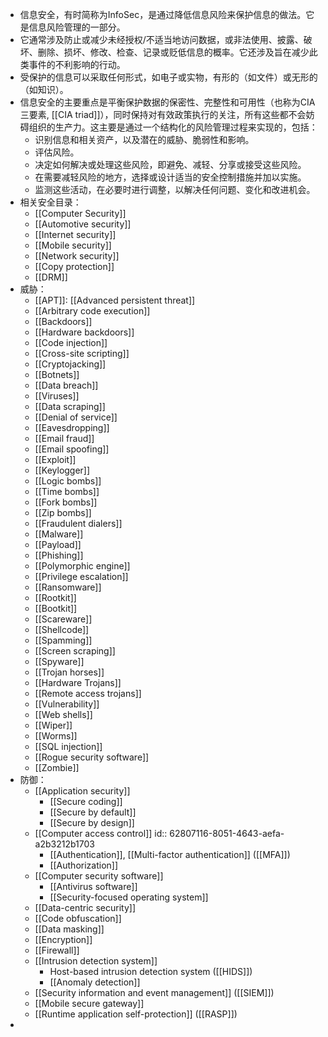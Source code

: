 - 信息安全，有时简称为InfoSec，是通过降低信息风险来保护信息的做法。它是信息风险管理的一部分。
- 它通常涉及防止或减少未经授权/不适当地访问数据，或非法使用、披露、破坏、删除、损坏、修改、检查、记录或贬低信息的概率。它还涉及旨在减少此类事件的不利影响的行动。
- 受保护的信息可以采取任何形式，如电子或实物，有形的（如文件）或无形的（如知识）。
- 信息安全的主要重点是平衡保护数据的保密性、完整性和可用性（也称为CIA三要素, [[CIA triad]]），同时保持对有效政策执行的关注，所有这些都不会妨碍组织的生产力。这主要是通过一个结构化的风险管理过程来实现的，包括：
	- 识别信息和相关资产，以及潜在的威胁、脆弱性和影响。
	- 评估风险。
	- 决定如何解决或处理这些风险，即避免、减轻、分享或接受这些风险。
	- 在需要减轻风险的地方，选择或设计适当的安全控制措施并加以实施。
	- 监测这些活动，在必要时进行调整，以解决任何问题、变化和改进机会。
- 相关安全目录：
	- [[Computer Security]]
	- [[Automotive security]]
	- [[Internet security]]
	- [[Mobile security]]
	- [[Network security]]
	- [[Copy protection]]
	- [[DRM]]
- 威胁：
	- [[APT]]: [[Advanced persistent threat]]
	- [[Arbitrary code execution]]
	- [[Backdoors]]
	- [[Hardware backdoors]]
	- [[Code injection]]
	- [[Cross-site scripting]]
	- [[Cryptojacking]]
	- [[Botnets]]
	- [[Data breach]]
	- [[Viruses]]
	- [[Data scraping]]
	- [[Denial of service]]
	- [[Eavesdropping]]
	- [[Email fraud]]
	- [[Email spoofing]]
	- [[Exploit]]
	- [[Keylogger]]
	- [[Logic bombs]]
	- [[Time bombs]]
	- [[Fork bombs]]
	- [[Zip bombs]]
	- [[Fraudulent dialers]]
	- [[Malware]]
	- [[Payload]]
	- [[Phishing]]
	- [[Polymorphic engine]]
	- [[Privilege escalation]]
	- [[Ransomware]]
	- [[Rootkit]]
	- [[Bootkit]]
	- [[Scareware]]
	- [[Shellcode]]
	- [[Spamming]]
	- [[Screen scraping]]
	- [[Spyware]]
	- [[Trojan horses]]
	- [[Hardware Trojans]]
	- [[Remote access trojans]]
	- [[Vulnerability]]
	- [[Web shells]]
	- [[Wiper]]
	- [[Worms]]
	- [[SQL injection]]
	- [[Rogue security software]]
	- [[Zombie]]
- 防御：
	- [[Application security]]
		- [[Secure coding]]
		- [[Secure by default]]
		- [[Secure by design]]
	- [[Computer access control]]
	  id:: 62807116-8051-4643-aefa-a2b3212b1703
		- [[Authentication]], [[Multi-factor authentication]] ([[MFA]])
		- [[Authorization]]
	- [[Computer security software]]
		- [[Antivirus software]]
		- [[Security-focused operating system]]
	- [[Data-centric security]]
	- [[Code obfuscation]]
	- [[Data masking]]
	- [[Encryption]]
	- [[Firewall]]
	- [[Intrusion detection system]]
		- Host-based intrusion detection system ([[HIDS]])
		- [[Anomaly detection]]
	- [[Security information and event management]] ([[SIEM]])
	- [[Mobile secure gateway]]
	- [[Runtime application self-protection]] ([[RASP]])
-